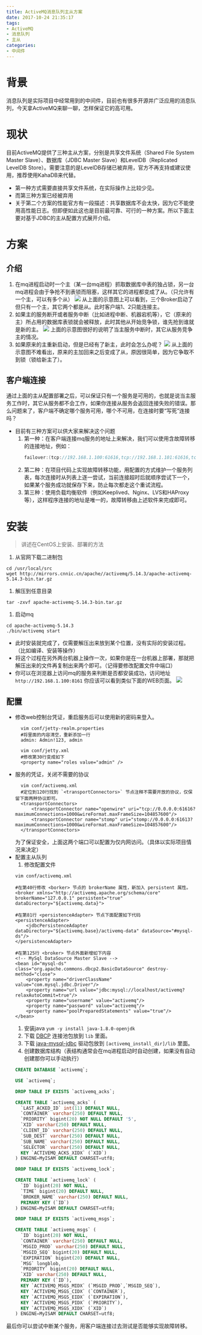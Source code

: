 ```yaml
---
title: ActiveMQ消息队列主从方案
date: 2017-10-24 21:35:17
tags:
- ActiveMQ
- 消息队列
- 主从
categories:
- 中间件
---
```


# 背景

消息队列是实际项目中经常用到的中间件，目前也有很多开源并广泛应用的消息队列，今天拿ActiveMQ来聊一聊，怎样保证它的高可用。

# 现状

目前ActiveMQ提供了三种主从方案，分别是共享文件系统（Shared File System Master Slave）、数据库（JDBC Master Slave）和LevelDB（Replicated LevelDB Store）。需要注意的是LevelDB存储已被弃用，官方不再支持或建议使用，推荐使用KahaDB来代替。

* 第一种方式需要直接共享文件系统，在实际操作上比较少见。
* 而第三种方案已经被弃用
* 关于第二个方案的性能官方有一段描述：共享数据库不会太快，因为它不能使用高性能日志。但即便如此这也是目前最可靠、可行的一种方案。所以下面主要对基于JDBC的主从配置方式展开介绍。

# 方案

## 介绍

1. 在mq进程启动时一个主（某一台mq进程）抓取数据库中表的独占锁，另一台mq进程会由于争抢不到表锁而阻塞，这样其它的进程都变成了从。（只允许有一个主，可以有多个从）
  ![](/images/jdbc-master-slave-Startup.png)
  从上面的示意图上可以看到，三个Broker启动了但只有一个主，其它两个都是从。此时客户端1、2只能连接主。
1. 如果主的服务断开或者服务中断（比如进程中断、机器宕机等），它（原来的主）所占用的数据库表锁就会被释放，此时其他从开始竞争锁，谁先抢到谁就是新的主。
  ![](/images/jdbc-master-slave-MasterFailed.png)
  上面的示意图很好的说明了当主服务中断时，其它从服务竞争主的情况。</li>
1. 如果原来的主重新启动，但是已经有了新主，此时会怎么办呢？
  ![](/images/jdbc-master-slave-MasterRestarted.png)
  从上面的示意图不难看出，原来的主加回来之后变成了从，原因很简单，因为它争取不到锁（锁给新主了）。

## 客户端连接

通过上面的主从配置部署之后，可以保证只有一个服务是可用的，也就是说当主服务工作时，其它从服务都不会工作，如果你连接从服务会返回连接失败的错误。那么问题来了，客户端不确定哪个服务可用，哪个不可用，在连接时要“写死”连接吗？

* 目前有三种方案可以供大家来解决这个问题
  1. 第一种：在客户端连接mq服务的地址上来解决，我们可以使用含故障转移的连接地址，例如：
      ```java
      failover:(tcp://192.168.1.100:61616,tcp://192.168.1.101:61616,tcp://192.168.1.102:61616)
      ```
  1. 第二种：在项目代码上实现故障转移功能，用配置的方式维护一个服务列表，每次连接时从列表上逐一尝试，当前连接超时后就顺序尝试下一个，如果某个服务成功就保存下来，防止每次都走这个重试流程。
  1. 第三种：使用负载均衡软件（例如Keeplived、Nginx、LVS和HAProxy等），这样程序连接的地址是唯一的，故障转移由上述软件来完成即可。

# 安装

> 讲述在CentOS上安装、部署的方法

1. 从官网下载二进制包
  ```shell
  cd /usr/local/src
  wget http://mirrors.cnnic.cn/apache//activemq/5.14.3/apache-activemq-5.14.3-bin.tar.gz
  ```
1. 解压到任意目录
  ```shell
  tar -zxvf apache-activemq-5.14.3-bin.tar.gz
  ```
1. 启动mq
  ```shell
  cd apache-activemq-5.14.3
  ./bin/activemq start
  ```

* 此时安装就完成了，仅需要解压出来放到某个位置，没有实际的安装过程。（比如编译、安装等操作）
* 将这个过程在另外两台机器上操作一次，如果你是在一台机器上部署，那就把解压出来的文件再复制出来两个即可。（记得要修改配置文件中端口）
* 你可以在浏览器上访问mq的服务来判断是否都安装成功，访问地址 `http://192.168.1.100:8161` 你应该可以看到类似下面的WEB页面。
  ![](/images/activemq-web_console.png)

## 配置

* 修改web控制台凭证，重启服务后可以使用新的密码来登入。
  ```shell
    vim conf/jetty-realm.properties
    #将里面的内容清空，重新添加一行
    admin: Admin!123, admin

    vim conf/jetty.xml
    #修改第30行变成如下
    <property name="roles value="admin" />
  ```
* 服务的凭证，关闭不需要的协议
  ```shell
    vim conf/activemq.xml
    #定位到120行找到 `<transportConnectors>` 节点注释不需要开放的协议，仅保留下面两种协议即可。
    <transportConnectors>
        <transportConnector name="openwire" uri="tcp://0.0.0.0:61616?maximumConnections=1000&wireFormat.maxFrameSize=104857600"/>
        <transportConnector name="stomp" uri="stomp://0.0.0.0:61613?maximumConnections=1000&wireFormat.maxFrameSize=104857600"/>
    </transportConnectors>
  ```
  为了保证安全，上面这两个端口可以配置为仅内网访问。（具体以实际项目情况来决定）
* 配置主从队列
  1. 修改配置文件
    ```shell
    vim conf/activemq.xml

    #在第40行修改 <borker> 节点的 brokerName 属性，新加入 persistent 属性。
    <broker xmlns="http://activemq.apache.org/schema/core" brokerName="127.0.0.1" persistent="true" dataDirectory="${activemq.data}">

    #在第81行 <persistenceAdapter> 节点下面配置如下代码
    <persistenceAdapter>
        <jdbcPersistenceAdapter dataDirectory="${activemq.base}/activemq-data" dataSource="#mysql-ds"/>
    </persistenceAdapter>

    #在第125行 <broker> 节点外面新增如下内容
    <!-- MySql DataSource Master Slave -->
    <bean id="mysql-ds" class="org.apache.commons.dbcp2.BasicDataSource" destroy-method="close">
        <property name="driverClassName" value="com.mysql.jdbc.Driver"/>
        <property name="url value="jdbc:mysql://localhost/activemq?relaxAutoCommit=true"/>
        <property name="username" value="activemq"/>
        <property name="password" value="activemq"/>
        <property name="poolPreparedStatements" value="true"/>
    </bean>
    ```
  1. 安装java `yum -y install java-1.8.0-openjdk`
  1. 下载 [DBCP](http://central.maven.org/maven2/org/apache/commons/commons-dbcp2/2.1.1/commons-dbcp2-2.1.1.jar) 连接池包放到 `lib` 里面。
  1. 下载 [java-mysql-jdbc](http://central.maven.org/maven2/mysql/mysql-connector-java/5.1.38/mysql-connector-java-5.1.38.jar) 驱动包放到 `[activemq_install_dir]/lib` 里面。
  1. 创建数据库结构（表结构通常会在mq进程启动时自动创建，如果没有自动创建那你可以手动执行）
    ```sql
    CREATE DATABASE `activemq`;

    USE `activemq`;

    DROP TABLE IF EXISTS `activemq_acks`;

    CREATE TABLE `activemq_acks` (
      `LAST_ACKED_ID` int(11) DEFAULT NULL,
      `CONTAINER` varchar(250) DEFAULT NULL,
      `PRIORITY` bigint(20) NOT NULL DEFAULT '5',
      `XID` varchar(250) DEFAULT NULL,
      `CLIENT_ID` varchar(250) DEFAULT NULL,
      `SUB_DEST` varchar(250) DEFAULT NULL,
      `SUB_NAME` varchar(250) DEFAULT NULL,
      `SELECTOR` varchar(250) DEFAULT NULL,
      KEY `ACTIVEMQ_ACKS_XIDX` (`XID`)
    ) ENGINE=MyISAM DEFAULT CHARSET=utf8;

    DROP TABLE IF EXISTS `activemq_lock`;

    CREATE TABLE `activemq_lock` (
      `ID` bigint(20) NOT NULL,
      `TIME` bigint(20) DEFAULT NULL,
      `BROKER_NAME` varchar(250) DEFAULT NULL,
      PRIMARY KEY (`ID`)
    ) ENGINE=MyISAM DEFAULT CHARSET=utf8;

    DROP TABLE IF EXISTS `activemq_msgs`;

    CREATE TABLE `activemq_msgs` (
      `ID` bigint(20) NOT NULL,
      `CONTAINER` varchar(250) DEFAULT NULL,
      `MSGID_PROD` varchar(250) DEFAULT NULL,
      `MSGID_SEQ` bigint(20) DEFAULT NULL,
      `EXPIRATION` bigint(20) DEFAULT NULL,
      `MSG` longblob,
      `PRIORITY` bigint(20) DEFAULT NULL,
      `XID` varchar(250) DEFAULT NULL,
      PRIMARY KEY (`ID`),
      KEY `ACTIVEMQ_MSGS_MIDX` (`MSGID_PROD`,`MSGID_SEQ`),
      KEY `ACTIVEMQ_MSGS_CIDX` (`CONTAINER`),
      KEY `ACTIVEMQ_MSGS_EIDX` (`EXPIRATION`),
      KEY `ACTIVEMQ_MSGS_PIDX` (`PRIORITY`),
      KEY `ACTIVEMQ_MSGS_XIDX` (`XID`)
    ) ENGINE=MyISAM DEFAULT CHARSET=utf8;
    ```

最后你可以尝试中断某个服务，用客户端连接过去测试是否能够实现故障转移。
